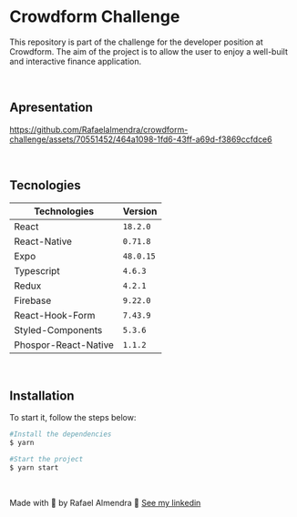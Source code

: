 # Crowdform Challenge

This repository is part of the challenge for the developer position at Crowdform. The aim of the project is to allow the user to enjoy a well-built and interactive finance application.

<br />

## Apresentation

https://github.com/Rafaelalmendra/crowdform-challenge/assets/70551452/464a1098-1fd6-43ff-a69d-f3869ccfdce6

<br />

## Tecnologies

| Technologies         | Version   |
| -------------------- | --------- |
| React                | `18.2.0 ` |
| React-Native         | `0.71.8`  |
| Expo                 | `48.0.15` |
| Typescript           | `4.6.3`   |
| Redux                | `4.2.1 `  |
| Firebase             | `9.22.0 ` |
| React-Hook-Form      | `7.43.9 ` |
| Styled-Components    | `5.3.6 `  |
| Phospor-React-Native | `1.1.2 `  |

<br />

## Installation

To start it, follow the steps below:

```bash
#Install the dependencies
$ yarn

#Start the project
$ yarn start
```

<br />

Made with 💜 by Rafael Almendra 👋 [See my linkedin](https://www.linkedin.com/in/rafaelalmendraa/)
